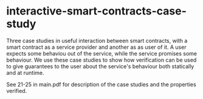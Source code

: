# interactive-smart-contracts-case-study
Three case studies in useful interaction between smart contracts, with a smart contract as a service provider and another as as user of it.
A user expects some behaviou out of the service, while the service promises some behaviour. We use these case studies to show how verification can be used to give guarantees to the user about the service's behaviour both statically and at runtime.

See 21-25 in main.pdf for description of the case studies and the properties verified.
